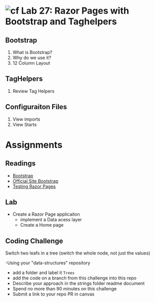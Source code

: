 # ![cf](http://i.imgur.com/7v5ASc8.png) Lab 27: Razor Pages with Bootstrap and Taghelpers

## Bootstrap
1. What is Bootstrap?
2. Why do we use it?
3. 12 Column Layout

## TagHelpers
1. Review Tag Helpers

## Configuraiton Files
1. View imports
1. View Starts


# Assignments

## Readings
- [Bootstrap](https://docs.microsoft.com/en-us/aspnet/core/client-side/bootstrap)
- [Official Site Bootstrap](http://getbootstrap.com/)
- [Testing Razor Pages](https://docs.microsoft.com/en-us/aspnet/core/testing/razor-pages-testing)

## Lab
- Create a Razor Page applicaiton
	- implement a Data acess layer
	- Create a Home page

## Coding Challenge

Switch two leafs in a tree (switch the whole node, not just the values)

-Using your "data-structures" repository
  - add a folder and label it `Trees`
  - add the code on a branch from this challenge into this repo
  - Describe your approach in the strings folder readme document
  - Spend no more than 90 minutes on this challenge
  - Submit a link to your repo PR in canvas
